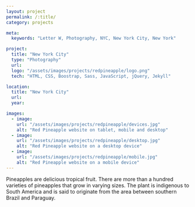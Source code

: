 ```yaml
---
layout: project
permalink: /:title/
category: projects

meta:
  keywords: "Letter W, Photography, NYC, New York City, New York"

project:
  title: "New York City"
  type: "Photography"
  url: 
  logo: "/assets/images/projects/redpineapple/logo.png"
  tech: "HTML, CSS, Boostrap, Sass, JavaScript, jQuery, Jekyll"

location:
  title: "New York City"
  url: 
  year:

images:
  - image:
    url: "/assets/images/projects/redpineapple/devices.jpg"
    alt: "Red Pineapple website on tablet, mobile and desktop"
  - image:
    url: "/assets/images/projects/redpineapple/desktop.jpg"
    alt: "Red Pineapple website on a desktop device"
  - image:
    url: "/assets/images/projects/redpineapple/mobile.jpg"
    alt: "Red Pineapple website on a mobile device"
---
```

<p>Pineapples are delicious tropical fruit. There are more than a hundred varieties of pineapples that grow in varying sizes. The plant is indigenous to South America and is said to originate from the area between southern Brazil and Paraguay.</p>
